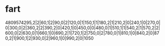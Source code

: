 # fart
4809574295,2|2|60,1|2|90,0|2|120,0|1|150,1|1|180,2|1|210,2|0|240,1|0|270,0|0|300,0|2|360,2|2|390,2|0|420,1|0|450,0|0|480,0|1|510,1|1|540,2|1|570,2|2|600,0|2|630,0|1|660,1|0|690,2|1|720,1|2|750,0|2|780,0|1|810,1|0|840,2|0|870,2|1|900,1|2|930,0|2|960,1|0|990,2|0|1050
